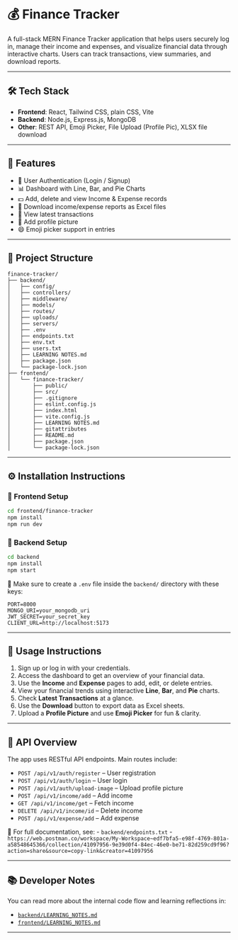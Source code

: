 # 💰 Finance Tracker

A full-stack MERN Finance Tracker application that helps users securely log in, manage their income and expenses, and visualize financial data through interactive charts. Users can track transactions, view summaries, and download reports.

---

## 🛠️ Tech Stack

- **Frontend**: React, Tailwind CSS, plain CSS, Vite
- **Backend**: Node.js, Express.js, MongoDB
- **Other**: REST API, Emoji Picker, File Upload (Profile Pic), XLSX file download

---

## 🚀 Features

- 🔐 User Authentication (Login / Signup)
- 📊 Dashboard with Line, Bar, and Pie Charts
- 💵 Add, delete and view Income & Expense  records
- 📁 Download income/expense reports as Excel files
- 🧾 View latest transactions
- 👤 Add profile picture
- 😄 Emoji picker support in entries

---

## 📁 Project Structure

```
finance-tracker/
├── backend/
│   ├── config/
│   ├── controllers/
│   ├── middleware/
│   ├── models/
│   ├── routes/
│   ├── uploads/
│   ├── servers/
│   ├── .env
│   ├── endpoints.txt
│   ├── env.txt
│   ├── users.txt
│   ├── LEARNING NOTES.md
│   ├── package.json
│   └── package-lock.json
├── frontend/
│   └── finance-tracker/
│       ├── public/
│       ├── src/
│       ├── .gitignore
│       ├── eslint.config.js
│       ├── index.html
│       ├── vite.config.js
│       ├── LEARNING NOTES.md
│       ├── gitattributes
│       ├── README.md
│       ├── package.json
│       └── package-lock.json
```

---

## ⚙️ Installation Instructions

### 🔹 Frontend Setup
```bash
cd frontend/finance-tracker
npm install
npm run dev
```

### 🔹 Backend Setup
```bash
cd backend
npm install
npm start
```

📌 Make sure to create a `.env` file inside the `backend/` directory with these keys:
```
PORT=8000
MONGO_URI=your_mongodb_uri
JWT_SECRET=your_secret_key
CLIENT_URL=http://localhost:5173
```

---

## 📌 Usage Instructions

1. Sign up or log in with your credentials.
2. Access the dashboard to get an overview of your financial data.
3. Use the **Income** and **Expense** pages to add, edit, or delete entries.
4. View your financial trends using interactive **Line**, **Bar**, and **Pie** charts.
5. Check **Latest Transactions** at a glance.
6. Use the **Download** button to export data as Excel sheets.
7. Upload a **Profile Picture** and use **Emoji Picker** for fun & clarity.

---

## 📡 API Overview

The app uses RESTful API endpoints. Main routes include:

- `POST /api/v1/auth/register` – User registration  
- `POST /api/v1/auth/login` – User login
- `POST /api/v1/auth/upload-image` – Upload profile picture  
- `POST /api/v1/income/add` – Add income  
- `GET /api/v1/income/get` – Fetch income  
- `DELETE /api/v1/income/id` – Delete income  
- `POST /api/v1/expense/add` – Add expense  


📄 For full documentation, see: 
    - `backend/endpoints.txt`
    - `https://web.postman.co/workspace/My-Workspace~edf7bfa5-e98f-4769-801a-a58548645366/collection/41097956-9e39d0f4-84ec-46e0-be71-82d259cd9f96?action=share&source=copy-link&creator=41097956`

---

## 📚 Developer Notes

You can read more about the internal code flow and learning reflections in:

- [`backend/LEARNING_NOTES.md`](./backend/LEARNING_NOTES.md)
- [`frontend/LEARNING_NOTES.md`](./frontend/LEARNING_NOTES.md)


---

